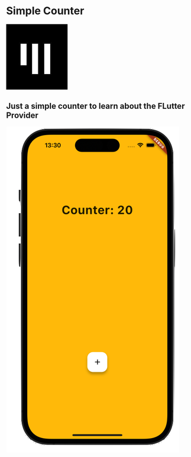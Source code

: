 # Simple Counter

![logo_app_akademie](md_assets/app_akademie_logo.png)

## Just a simple counter to learn about the FLutter Provider

![screen_counter_app](md_assets/screen_simple_counter.png)
